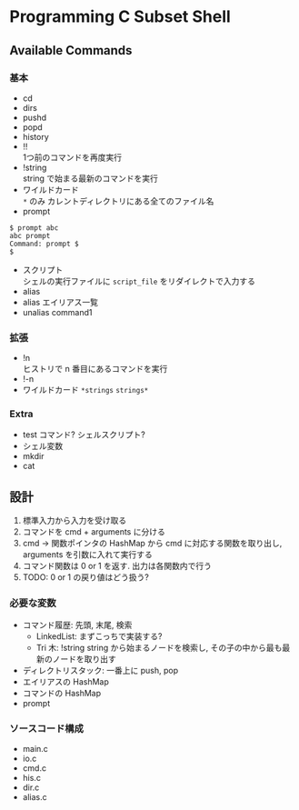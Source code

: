 # Programming C Subset Shell
## Available Commands
### 基本
* cd  
* dirs  
* pushd   
* popd  
* history
* !!  
  1つ前のコマンドを再度実行
* !string  
  string で始まる最新のコマンドを実行
* ワイルドカード  
  `*` のみ カレントディレクトリにある全てのファイル名
* prompt  
```shell
$ prompt abc
abc prompt
Command: prompt $
$ 
```
* スクリプト  
  シェルの実行ファイルに `script_file` をリダイレクトで入力する
* alias <command1 command2>
* alias
  エイリアス一覧
* unalias command1

### 拡張
* !n  
  ヒストリで n 番目にあるコマンドを実行
* !-n
* ワイルドカード `*strings` `strings*`

### Extra
* test コマンド? シェルスクリプト?
* シェル変数
* mkdir
* cat

## 設計
1. 標準入力から入力を受け取る
2. コマンドを cmd + arguments に分ける
3. cmd -> 関数ポインタの HashMap から cmd に対応する関数を取り出し, arguments を引数に入れて実行する
4. コマンド関数は 0 or 1 を返す. 出力は各関数内で行う
5. TODO: 0 or 1 の戻り値はどう扱う?

### 必要な変数
* コマンド履歴: 先頭, 末尾, 検索
  * LinkedList: まずこっちで実装する?
  * Tri 木: !string string から始まるノードを検索し, その子の中から最も最新のノードを取り出す
* ディレクトリスタック: 一番上に push, pop
* エイリアスの HashMap
* コマンドの HashMap
* prompt

### ソースコード構成
* main.c
* io.c
* cmd.c
* his.c
* dir.c
* alias.c